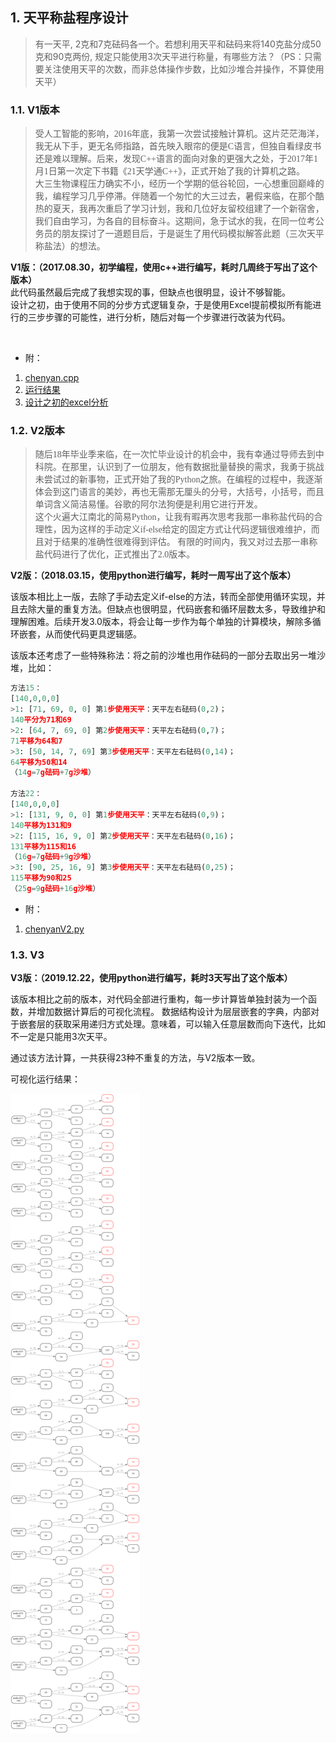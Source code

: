 ## 1. 天平称盐程序设计

> 有一天平, 2克和7克砝码各一个。若想利用天平和砝码来将140克盐分成50克和90克两份, 规定只能使用3次天平进行称量，有哪些方法？（PS：只需要关注使用天平的次数，而非总体操作步数，比如沙堆合并操作，不算使用天平）

### 1.1. V1版本

<font face="仿宋">

> 受人工智能的影响，2016年底，我第一次尝试接触计算机。这片茫茫海洋，我无从下手，更无名师指路，首先映入眼帘的便是C语言，但独自看绿皮书还是难以理解。后来，发现C++语言的面向对象的更强大之处，于2017年1月1日第一次定下书籍《21天学通C++》，正式开始了我的计算机之路。  
> 大三生物课程压力确实不小，经历一个学期的低谷轮回，一心想重回巅峰的我，编程学习几乎停滞。伴随着一个匆忙的大三过去，暑假来临，在那个酷热的夏天，我再次重启了学习计划，我和几位好友留校组建了一个新宿舍，我们自由学习，为各自的目标奋斗。这期间，急于试水的我，在同一位考公务员的朋友探讨了一道题目后，于是诞生了用代码模拟解答此题（三次天平称盐法）的想法。

</font>

**V1版：（2017.08.30，初学编程，使用c++进行编写，耗时几周终于写出了这个版本）**  
此代码虽然最后完成了我想实现的事，但缺点也很明显，设计不够智能。  
设计之初，由于使用不同的分步方式逻辑复杂，于是使用Excel提前模拟所有能进行的三步步骤的可能性，进行分析，随后对每一个步骤进行改装为代码。

<br>

- 附：  
1. [chenyan.cpp](V1/chenyan.cpp)  
2. [运行结果](V1/Result.txt)  
3. [设计之初的excel分析](V1/称盐函数分析9_15.xlsx)  

### 1.2. V2版本

<font face="仿宋">

> 随后18年毕业季来临，在一次忙毕业设计的机会中，我有幸通过导师去到中科院。在那里，认识到了一位朋友，他有数据批量替换的需求，我勇于挑战未尝试过的新事物，正式开始了我的Python之旅。在编程的过程中，我逐渐体会到这门语言的美妙，再也无需那无厘头的分号，大括号，小括号，而且单词含义简洁易懂。谷歌的阿尔法狗便是利用它进行开发。  
> 这个火遍大江南北的简易Python，让我有暇再次思考我那一串称盐代码的合理性，因为这样的手动定义if-else给定的固定方式让代码逻辑很难维护，而且对于结果的准确性很难得到评估。
> 有限的时间内，我又对过去那一串称盐代码进行了优化，正式推出了2.0版本。

</font>

**V2版：（2018.03.15，使用python进行编写，耗时一周写出了这个版本）**  

该版本相比上一版，去除了手动去定义if-else的方法，转而全部使用循环实现，并且去除大量的重复方法。但缺点也很明显，代码嵌套和循环层数太多，导致维护和理解困难。后续开发3.0版本，将会让每一步作为每个单独的计算模块，解除多循环嵌套，从而使代码更具逻辑感。

该版本还考虑了一些特殊称法：将之前的沙堆也用作砝码的一部分去取出另一堆沙堆，比如：
```python
方法15：
[140,0,0,0]
>1: [71, 69, 0, 0] 第1步使用天平：天平左右砝码(0,2)；
140平分为71和69
>2: [64, 7, 69, 0] 第2步使用天平：天平左右砝码(0,7)；
71平移为64和7
>3: [50, 14, 7, 69] 第3步使用天平：天平左右砝码(0,14)；
64平移为50和14
（14g=7g砝码+7g沙堆）

方法22：
[140,0,0,0]
>1: [131, 9, 0, 0] 第1步使用天平：天平左右砝码(0,9)；
140平移为131和9
>2: [115, 16, 9, 0] 第2步使用天平：天平左右砝码(0,16)；
131平移为115和16
（16g=7g砝码+9g沙堆）
>3: [90, 25, 16, 9] 第3步使用天平：天平左右砝码(0,25)；
115平移为90和25
（25g=9g砝码+16g沙堆）
```

- 附：
1. [chenyanV2.py](V2/chenyan.py)

### 1.3. V3

**V3版：（2019.12.22，使用python进行编写，耗时3天写出了这个版本）**  

该版本相比之前的版本，对代码全部进行重构，每一步计算皆单独封装为一个函数，并增加数据计算后的可视化流程。
数据结构设计为层层嵌套的字典，内部对于嵌套层的获取采用递归方式处理。意味着，可以输入任意层数而向下迭代，比如不一定是只能用3次天平。

通过该方法计算，一共获得23种不重复的方法，与V2版本一致。

可视化运行结果：

<img src="V3/result.gv.png" />

